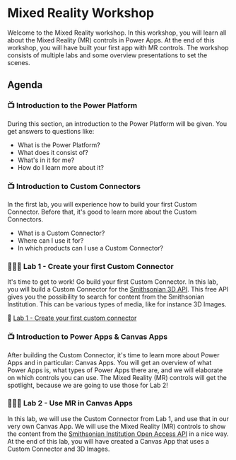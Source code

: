 # Mixed Reality Workshop

Welcome to the Mixed Reality workshop. In this workshop, you will learn all about the Mixed Reality (MR) controls in Power Apps. At the end of this workshop, you will have built your first app with MR controls. The workshop consists of multiple labs and some overview presentations to set the scenes.

## Agenda

### 📺 Introduction to the Power Platform

During this section, an introduction to the Power Platform will be given. You get answers to questions like:

- What is the Power Platform?
- What does it consist of?
- What's in it for me?
- How do I learn more about it?

### 📺 Introduction to Custom Connectors

In the first lab, you will experience how to build your first Custom Connector. Before that, it's good to learn more about the Custom Connectors.

- What is a Custom Connector?
- Where can I use it for?
- In which products can I use a Custom Connector?

### 👩🏾‍💻 Lab 1 - Create your first Custom Connector

It's time to get to work! Go build your first Custom Connector. In this lab, you will build a Custom Connector for the [Smithsonian 3D API](https://3d.si.edu/). This free API gives you the possibility to search for content from the Smithsonian Institution. This can be various types of media, like for instance 3D Images.

🚀 [Lab 1 - Create your first custom connector](Lab-01/Index.md)

### 📺 Introduction to Power Apps & Canvas Apps

After building the Custom Connector, it's time to learn more about Power Apps and in particular: Canvas Apps. You will get an overview of what Power Apps is, what types of Power Apps there are, and we will elaborate on which controls you can use. The Mixed Reality (MR) controls will get the spotlight, because we are going to use those for Lab 2!

### 👩🏾‍💻 Lab 2 - Use MR in Canvas Apps

In this lab, we will use the Custom Connector from Lab 1, and use that in our very own Canvas App. We will use the Mixed Reality (MR) controls to show the content from the [Smithsonian Institution Open Access API](https://edan.si.edu/openaccess/apidocs/) in a nice way. At the end of this lab, you will have created a Canvas App that uses a Custom Connector and 3D Images.

